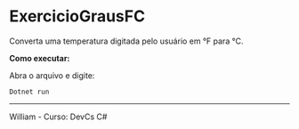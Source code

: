 # ExercicioGrausFC


Converta uma temperatura digitada pelo usuário em °F para °C.

**Como executar:**

Abra o arquivo e digite:
````
Dotnet run
````

-----
William - Curso: DevCs C#
